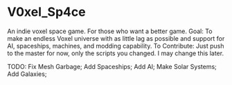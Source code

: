 # V0xel_Sp4ce
An indie voxel space game.
For those who want a better game.
Goal: To make an endless Voxel universe with as little lag as possible and support for AI, spaceships, machines, and modding capability.
To Contribute: Just push to the master for now, only the scripts you changed. I may change this later.

TODO:
Fix Mesh Garbage;
Add Spaceships;
Add AI;
Make Solar Systems;
Add Galaxies;
